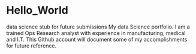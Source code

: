 # Hello_World
data science stub for future submissions
My data Science portfolio.   I am a trained Ops Research analyst with experience in manufacturing, medical and I.T.   This Github account will 
document some of my accomplishments for future reference. 
